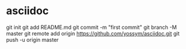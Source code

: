 # asciidoc

git init
git add README.md
git commit -m "first commit"
git branch -M master
git remote add origin https://github.com/yossym/asciidoc.git
git push -u origin master
